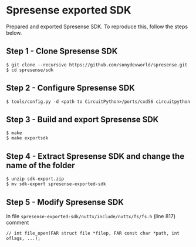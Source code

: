 # Spresense exported SDK

Prepared and exported Spresense SDK. To reproduce this, follow the steps below.

## Step 1 - Clone Spresense SDK

    $ git clone --recursive https://github.com/sonydevworld/spresense.git
    $ cd spresense/sdk

## Step 2 - Configure Spresense SDK

    $ tools/config.py -d <path to CircuitPython>/ports/cxd56 circuitpython

## Step 3 - Build and export Spresense SDK

    $ make
    $ make exportsdk

## Step 4 - Extract Spresense SDK and change the name of the folder

    $ unzip sdk-export.zip
    $ mv sdk-export spresense-exported-sdk

## Step 5 - Modify Spresense SDK

In file `spresense-exported-sdk/nuttx/include/nuttx/fs/fs.h` (line 817) comment

    // int file_open(FAR struct file *filep, FAR const char *path, int oflags, ...);
